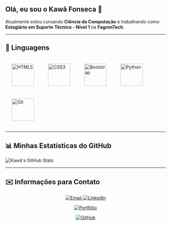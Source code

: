 ## Olá, eu sou o Kawã Fonseca 👋

Atualmente estou cursando **Ciência da Computação** e trabalhando como **Estagiário em Suporte Técnico - Nível 1** na **FagronTech**.

---
## 🤖 Linguagens

<p align="left">
  <img src="https://cdn.jsdelivr.net/gh/devicons/devicon/icons/html5/html5-original.svg" width="70px" title="HTML5" alt="HTML5" style="margin: 20px;"/>
  <img src="https://cdn.jsdelivr.net/gh/devicons/devicon/icons/css3/css3-original.svg" width="70px" title="CSS3" alt="CSS3" style="margin: 20px;"/>
  <img src="https://cdn.jsdelivr.net/gh/devicons/devicon/icons/bootstrap/bootstrap-original.svg" width="70px" title="Bootstrap" alt="Bootstrap" style="margin: 20px;"/>
  <img src="https://cdn.jsdelivr.net/gh/devicons/devicon/icons/python/python-original.svg" width="70px" title="Python" alt="Python" style="margin: 20px;"/>
  <img src="https://cdn.jsdelivr.net/gh/devicons/devicon/icons/git/git-original.svg" width="70px" title="Git" alt="Git" style="margin: 20px;"/>
</p>

---

## 📊 Minhas Estatísticas do GitHub

![Kawã's GitHub Stats](https://github-readme-stats.vercel.app/api?username=KawaFonseca&show_icons=true&theme=blue_navy&include_all_commits=true&locale=pt-br)

---

## ✉️ Informações para Contato<p>
<p align="center">
  <a href="mailto:kawa.fonseca18@gmail.com" target="_blank">
    <img src="https://img.shields.io/badge/Gmail-Kaw%C3%A3%20Fonseca-D14836?style=for-the-badge&logo=gmail&logoColor=white" alt="Email"/>
  </a>
  <a href="https://www.linkedin.com/in/kaw%C3%A3-fonseca-6426b0347/" target="_blank">
    <img src="https://img.shields.io/badge/LinkedIn-Kaw%C3%A3%20Fonseca-blue?style=for-the-badge&logo=linkedin&logoColor=white" alt="LinkedIn"/>
  </a>
</p>
<p align="center">
  <a href="https://seuportfolio.com" target="_blank">
    <img src="https://img.shields.io/badge/Portfólio-Meu%20Site-110230?style=for-the-badge&logo=about-dot-me&logoColor=white" alt="Portfólio"/>
  </a>
</p>
<p align="center">
  <a href="https://github.com/KawaFonseca" target="_blank">
    <img src="https://img.shields.io/badge/GitHub-Kaw%C3%A3%20Fonseca-black?style=for-the-badge&logo=github&logoColor=white" alt="GitHub"/>
  </a>
</p>
